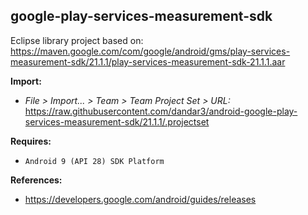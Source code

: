## google-play-services-measurement-sdk

Eclipse library project based on:<br/>
https://maven.google.com/com/google/android/gms/play-services-measurement-sdk/21.1.1/play-services-measurement-sdk-21.1.1.aar

**Import:**
- _File > Import... > Team > Team Project Set > URL:_<br/>
  https://raw.githubusercontent.com/dandar3/android-google-play-services-measurement-sdk/21.1.1/.projectset

**Requires:**
- `Android 9 (API 28) SDK Platform`

**References:**
- https://developers.google.com/android/guides/releases